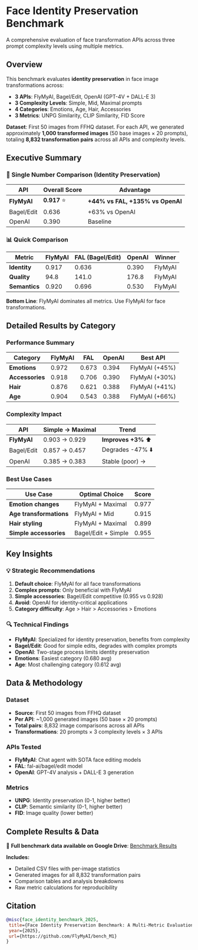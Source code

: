 # Face Identity Preservation Benchmark

A comprehensive evaluation of face transformation APIs across three prompt complexity levels using multiple metrics.

## Overview

This benchmark evaluates **identity preservation** in face image transformations across:
- **3 APIs**: FlyMyAI, Bagel/Edit, OpenAI (GPT-4V + DALL-E 3)
- **3 Complexity Levels**: Simple, Mid, Maximal prompts  
- **4 Categories**: Emotions, Age, Hair, Accessories
- **3 Metrics**: UNPG Similarity, CLIP Similarity, FID Score

**Dataset**: First 50 images from FFHQ dataset. For each API, we generated approximately **1,000 transformed images** (50 base images × 20 prompts), totaling **8,832 transformation pairs** across all APIs and complexity levels.

## Executive Summary

### 🎯 Single Number Comparison (Identity Preservation)

| API | Overall Score | Advantage |
|-----|---------------|-----------|
| **FlyMyAI** | **0.917** ⭐ | **+44% vs FAL, +135% vs OpenAI** |
| Bagel/Edit | 0.636 | +63% vs OpenAI |
| OpenAI | 0.390 | Baseline |

### 📊 Quick Comparison

| Metric | FlyMyAI | FAL (Bagel/Edit) | OpenAI | Winner |
|--------|-------|------------------|--------|---------|
| **Identity** | 0.917 | 0.636 | 0.390 | FlyMyAI |
| **Quality** | 94.8 | 141.0 | 176.8 | FlyMyAI |
| **Semantics** | 0.920 | 0.696 | 0.530 | FlyMyAI |

**Bottom Line**: FlyMyAI dominates all metrics. Use FlyMyAI for face transformations.

## Detailed Results by Category

### Performance Summary

| Category | FlyMyAI | FAL | OpenAI | Best API |
|----------|-------|-----|--------|----------|
| **Emotions** | 0.972 | 0.673 | 0.394 | FlyMyAI (+45%) |
| **Accessories** | 0.918 | 0.706 | 0.390 | FlyMyAI (+30%) |
| **Hair** | 0.876 | 0.621 | 0.388 | FlyMyAI (+41%) |
| **Age** | 0.904 | 0.543 | 0.388 | FlyMyAI (+66%) |

### Complexity Impact

| API | Simple → Maximal | Trend |
|-----|------------------|--------|
| **FlyMyAI** | 0.903 → 0.929 | **Improves +3%** ⬆️ |
| Bagel/Edit | 0.857 → 0.457 | Degrades -47% ⬇️ |
| OpenAI | 0.385 → 0.383 | Stable (poor) → |

### Best Use Cases

| Use Case | Optimal Choice | Score |
|----------|----------------|--------|
| **Emotion changes** | FlyMyAI + Maximal | 0.977 |
| **Age transformations** | FlyMyAI + Mid | 0.915 |
| **Hair styling** | FlyMyAI + Maximal | 0.899 |
| **Simple accessories** | Bagel/Edit + Simple | 0.955 |

## Key Insights

### 💡 Strategic Recommendations

1. **Default choice**: FlyMyAI for all face transformations
2. **Complex prompts**: Only beneficial with FlyMyAI
3. **Simple accessories**: Bagel/Edit competitive (0.955 vs 0.928)
4. **Avoid**: OpenAI for identity-critical applications
5. **Category difficulty**: Age > Hair > Accessories > Emotions

### 🔍 Technical Findings

- **FlyMyAI**: Specialized for identity preservation, benefits from complexity
- **Bagel/Edit**: Good for simple edits, degrades with complex prompts  
- **OpenAI**: Two-stage process limits identity preservation
- **Emotions**: Easiest category (0.680 avg)
- **Age**: Most challenging category (0.612 avg)

## Data & Methodology

### Dataset
- **Source**: First 50 images from FFHQ dataset
- **Per API**: ~1,000 generated images (50 base × 20 prompts)
- **Total pairs**: 8,832 image comparisons across all APIs
- **Transformations**: 20 prompts × 3 complexity levels × 3 APIs

### APIs Tested
- **FlyMyAI**: Chat agent with SOTA face editing models
- **FAL**: fal-ai/bagel/edit model
- **OpenAI**: GPT-4V analysis + DALL-E 3 generation

### Metrics
- **UNPG**: Identity preservation (0-1, higher better)
- **CLIP**: Semantic similarity (0-1, higher better)  
- **FID**: Image quality (lower better)

## Complete Results & Data

📁 **Full benchmark data available on Google Drive**: [Benchmark Results](https://drive.google.com/drive/folders/1U1Snqj-r9pI0vzS09wEju8w-LZe4g7Gh?usp=sharing)

**Includes:**
- Detailed CSV files with per-image statistics
- Generated images for all 8,832 transformation pairs
- Comparison tables and analysis breakdowns
- Raw metric calculations for reproducibility

## Citation

```bibtex
@misc{face_identity_benchmark_2025,
 title={Face Identity Preservation Benchmark: A Multi-Metric Evaluation of Face Transformation APIs},
 year={2025},
 url={https://github.com/FlyMyAI/bench_M1}
}
